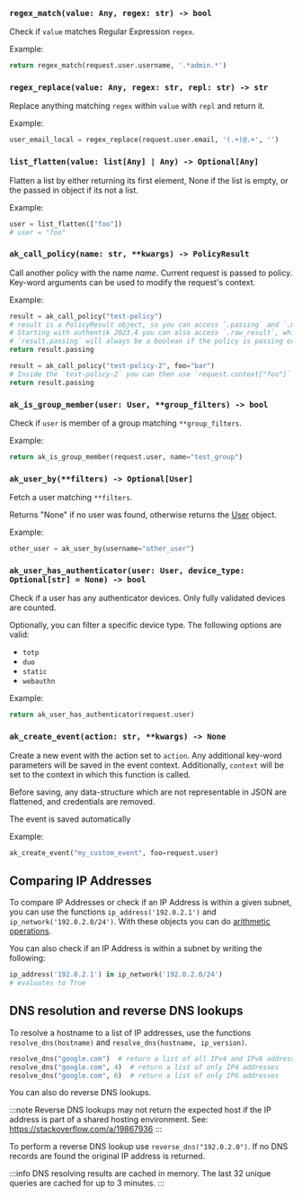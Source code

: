 ### `regex_match(value: Any, regex: str) -> bool`

Check if `value` matches Regular Expression `regex`.

Example:

```python
return regex_match(request.user.username, '.*admin.*')
```

### `regex_replace(value: Any, regex: str, repl: str) -> str`

Replace anything matching `regex` within `value` with `repl` and return it.

Example:

```python
user_email_local = regex_replace(request.user.email, '(.+)@.+', '')
```

### `list_flatten(value: list[Any] | Any) -> Optional[Any]`

Flatten a list by either returning its first element, None if the list is empty, or the passed in object if its not a list.

Example:

```python
user = list_flatten(["foo"])
# user = "foo"
```

### `ak_call_policy(name: str, **kwargs) -> PolicyResult`

Call another policy with the name _name_. Current request is passed to policy. Key-word arguments
can be used to modify the request's context.

Example:

```python
result = ak_call_policy("test-policy")
# result is a PolicyResult object, so you can access `.passing` and `.messages`.
# Starting with authentik 2023.4 you can also access `.raw_result`, which is the raw value returned from the called policy
# `result.passing` will always be a boolean if the policy is passing or not.
return result.passing

result = ak_call_policy("test-policy-2", foo="bar")
# Inside the `test-policy-2` you can then use `request.context["foo"]`
return result.passing
```

### `ak_is_group_member(user: User, **group_filters) -> bool`

Check if `user` is member of a group matching `**group_filters`.

Example:

```python
return ak_is_group_member(request.user, name="test_group")
```

### `ak_user_by(**filters) -> Optional[User]`

Fetch a user matching `**filters`.

Returns "None" if no user was found, otherwise returns the [User](/docs/users-sources/user) object.

Example:

```python
other_user = ak_user_by(username="other_user")
```

### `ak_user_has_authenticator(user: User, device_type: Optional[str] = None) -> bool`

Check if a user has any authenticator devices. Only fully validated devices are counted.

Optionally, you can filter a specific device type. The following options are valid:

- `totp`
- `duo`
- `static`
- `webauthn`

Example:

```python
return ak_user_has_authenticator(request.user)
```

### `ak_create_event(action: str, **kwargs) -> None`

Create a new event with the action set to `action`. Any additional key-word parameters will be saved in the event context. Additionally, `context` will be set to the context in which this function is called.

Before saving, any data-structure which are not representable in JSON are flattened, and credentials are removed.

The event is saved automatically

Example:

```python
ak_create_event("my_custom_event", foo=request.user)
```

## Comparing IP Addresses

To compare IP Addresses or check if an IP Address is within a given subnet, you can use the functions `ip_address('192.0.2.1')` and `ip_network('192.0.2.0/24')`. With these objects you can do [arithmetic operations](https://docs.python.org/3/library/ipaddress.html#operators).

You can also check if an IP Address is within a subnet by writing the following:

```python
ip_address('192.0.2.1') in ip_network('192.0.2.0/24')
# evaluates to True
```

## DNS resolution and reverse DNS lookups

To resolve a hostname to a list of IP addresses, use the functions `resolve_dns(hostname)` and `resolve_dns(hostname, ip_version)`.

```python
resolve_dns("google.com")  # return a list of all IPv4 and IPv6 addresses
resolve_dns("google.com", 4)  # return a list of only IP4 addresses
resolve_dns("google.com", 6)  # return a list of only IP6 addresses
```

You can also do reverse DNS lookups.

:::note
Reverse DNS lookups may not return the expected host if the IP address is part of a shared hosting environment.
See: https://stackoverflow.com/a/19867936
:::

To perform a reverse DNS lookup use `reverse_dns("192.0.2.0")`. If no DNS records are found the original IP address is returned.

:::info
DNS resolving results are cached in memory. The last 32 unique queries are cached for up to 3 minutes.
:::
